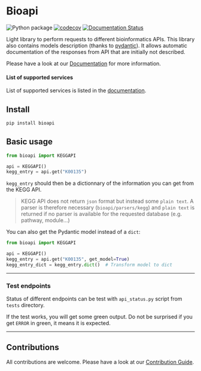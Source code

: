 # Bioapi

![Python package](https://github.com/khillion/bioapi/workflows/Python%20package/badge.svg)
[![codecov](https://codecov.io/gh/khillion/bioapi/branch/master/graph/badge.svg)](https://codecov.io/gh/khillion/bioapi)
[![Documentation Status](https://readthedocs.org/projects/bioapi/badge/?version=latest)](https://bioapi.readthedocs.io/en/latest/?badge=latest)

Light library to perform requests to different bioinformatics APIs.
This library also contains models description (thanks to [pydantic](https://github.com/samuelcolvin/pydantic/)). It allows automatic
documentation of the responses from API that are initially not described.

Please have a look at our [Documentation](https://bioapi.readthedocs.io/en/latest/index.html) for more information.

#### List of supported services

List of supported services is listed in the [documentation](https://bioapi.readthedocs.io/en/latest/user_guide/supported_api.html).

## Install

```python
pip install bioapi
```

## Basic usage

```python
from bioapi import KEGGAPI

api = KEGGAPI()
kegg_entry = api.get("K00135")
```

`kegg_entry` should then be a dictionnary of the information you can get from the KEGG API.

> KEGG API does not return `json` format but instead some `plain text`. A parser is therefore necessary (`bioapi/parsers/kegg`) and `plain text` is returned if no parser is available for the requested database (e.g. pathway, module...)

You can also get the Pydantic model instead of a `dict`:

```python
from bioapi import KEGGAPI

api = KEGGAPI()
kegg_entry = api.get("K00135", get_model=True)
kegg_entry_dict = kegg_entry.dict()  # Transform model to dict
```

-----------------------------------------

### Test endpoints

Status of different endpoints can be test with `api_status.py` script from `tests` directory.

If the test works, you will get some green output. Do not be surprised if you get `ERROR` in green, it means it is expected.

-----------------------------------------

## Contributions

All contributions are welcome. Please have a look at our [Contribution Guide](https://bioapi.readthedocs.io/en/latest/contribution_guide/contributing.html).
